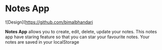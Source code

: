 # Notes App

![Design](https://github.com/bimalbhandari

**Notes App** allows you to create, edit, delete, update your notes. This notes app have staring feature so that you can star your favourite notes. Your notes are saved in your localStorage
